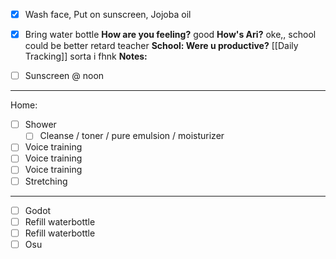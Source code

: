 - [x] Wash face, Put on sunscreen, Jojoba oil
- [x] Bring water bottle
**How are you feeling?**
good
**How's Ari?**
oke,, school could be better retard teacher
**School: Were u productive?** [[Daily Tracking]]
sorta i fhnk
**Notes:**

- [ ] Sunscreen @ noon
---
Home:
- [ ] Shower
	- [ ] Cleanse / toner / pure emulsion / moisturizer
- [ ] Voice training
- [ ] Voice training
- [ ] Voice training
- [ ] Stretching
---
- [ ] Godot
- [ ] Refill waterbottle
- [ ] Refill waterbottle
- [ ] Osu
